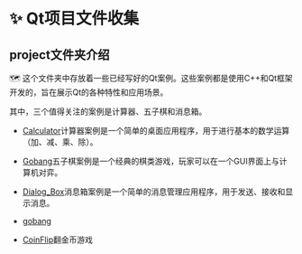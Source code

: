 #   ✨ Qt项目文件收集

## project文件夹介绍

🗺️ 这个文件夹中存放着一些已经写好的Qt案例。这些案例都是使用C++和Qt框架开发的，旨在展示Qt的各种特性和应用场景。  
  
其中，三个值得关注的案例是计算器、五子棋和消息箱。

- [Calculator](./Calculator)计算器案例是一个简单的桌面应用程序，用于进行基本的数学运算（加、减、乘、除）。 

- [Gobang](./gobangFiveChess)五子棋案例是一个经典的棋类游戏，玩家可以在一个GUI界面上与计算机对弈。 

- [Dialog_Box](./Dialog_Box)消息箱案例是一个简单的消息管理应用程序，用于发送、接收和显示消息。

- [gobang](./gobangFiveChess/)

- [CoinFlip](./CoinFlip/)翻金币游戏
  